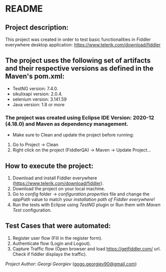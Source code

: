 # README
## Project description:
This project was created in order to test basic functionalities in Fiddler everywhere desktop application: https://www.telerik.com/download/fiddler

## The project uses the following set of artifacts and their respective versions as defined in the Maven's pom.xml:
* TestNG version: 7.4.0. 
* sikulixapi version: 2.0.4. 
* selenium version: 3.141.59
* Java version: 1.8 or more

### The project was created using Eclipse IDE Version: 2020-12 (4.18.0) and Maven as dependency management.
* Make sure to Clean and update the project before running:
1. Go to Project -> Clean
2. Right click on the project (FiddlerQA) -> Maven -> Update Project... 

## How to execute the project:
1. Download and install Fiddler everywhere (https://www.telerik.com/download/fiddler).
2. Download the project on your local machine.
3. Go to *config* folder -> *configuration.properties* file and change the *appPath* value to match your *installation path of Fiddler everywhere*!
4. Run the tests with Eclipse using *TestNG* plugin or Run them with *Maven Test* configuration.


## Test Cases that were automated:
1. Register user flow (Fill in the register form).
2. Authenticate flow (Login and Logout).
3. Capture Traffic flow (Open browser and load https://getfiddler.com/ url. Check if fiddler displays the traffic).

*Project Author*: _Georgi Georgiev_ (gogo.georgiev90@gmail.com)